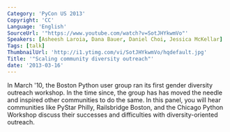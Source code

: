 ```yaml
---
Category: 'PyCon US 2013'
Copyright: 'CC'
Language: 'English'
SourceUrl: '"https://www.youtube.com/watch?v=SotJHYkwmVo"'
Speakers: [Asheesh Laroia, Dana Bauer, Daniel Choi, Jessica McKellar]
Tags: [talk]
ThumbnailUrl: 'http://i1.ytimg.com/vi/SotJHYkwmVo/hqdefault.jpg'
Title: '"Scaling community diversity outreach"'
date: '2013-03-16'
---
```

In March '10, the Boston Python user group ran its first gender diversity outreach workshop. In the time since, the group has has moved the needle and inspired other communities to do the same.
In this panel, you will hear communities like PyStar Philly, Railsbridge Boston, and the Chicago Python Workshop discuss their successes and difficulties with diversity-oriented outreach.